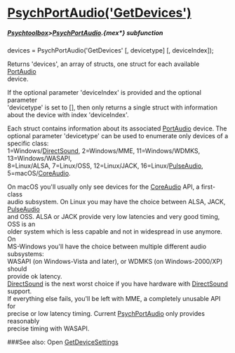 # [PsychPortAudio('GetDevices')](PsychPortAudio-GetDevices) 
##### [Psychtoolbox](Psychtoolbox)>[PsychPortAudio](PsychPortAudio).{mex*} subfunction

devices = PsychPortAudio('GetDevices' [, devicetype] [, deviceIndex]);

Returns 'devices', an array of structs, one struct for each available [PortAudio](PortAudio)  
device.  
  
If the optional parameter 'deviceIndex' is provided and the optional parameter  
'devicetype' is set to [], then only returns a single struct with information  
about the device with index 'deviceIndex'.  
  
Each struct contains information about its associated [PortAudio](PortAudio) device. The  
optional parameter 'devicetype' can be used to enumerate only devices of a  
specific class:   
1=Windows/[DirectSound](DirectSound), 2=Windows/MME, 11=Windows/WDMKS, 13=Windows/WASAPI,  
8=Linux/ALSA, 7=Linux/OSS, 12=Linux/JACK, 16=Linux/[PulseAudio](PulseAudio),  
5=macOS/[CoreAudio](CoreAudio).  
  
On macOS you'll usually only see devices for the [CoreAudio](CoreAudio) API, a first-class  
audio subsystem. On Linux you may have the choice between ALSA, JACK, [PulseAudio](PulseAudio)  
and OSS. ALSA or JACK provide very low latencies and very good timing, OSS is an  
older system which is less capable and not in widespread in use anymore. On  
MS-Windows you'll have the choice between multiple different audio subsystems:  
WASAPI (on Windows-Vista and later), or WDMKS (on Windows-2000/XP) should  
provide ok latency.  
[DirectSound](DirectSound) is the next worst choice if you have hardware with [DirectSound](DirectSound)  
support.  
If everything else fails, you'll be left with MME, a completely unusable API for  
precise or low latency timing. Current [PsychPortAudio](PsychPortAudio) only provides reasonably  
precise timing with WASAPI.  
  
  


###See also:
Open [GetDeviceSettings](PsychPortAudio-GetDeviceSettings) 
